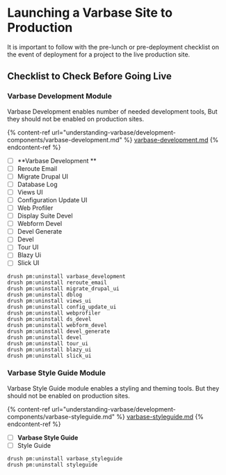 # Launching a Varbase Site to Production

It is important to follow with the pre-lunch or pre-deployment checklist on the event of deployment for a project to the live production site.

## Checklist to Check Before Going Live

### Varbase Development Module

Varbase Development enables number of needed development tools, But they should not be enabled on production sites.

{% content-ref url="understanding-varbase/development-components/varbase-development.md" %}
[varbase-development.md](understanding-varbase/development-components/varbase-development.md)
{% endcontent-ref %}

* [ ] **Varbase Development **
* [ ] Reroute Email
* [ ] Migrate Drupal UI
* [ ] Database Log
* [ ] Views UI
* [ ] Configuration Update UI
* [ ] Web Profiler
* [ ] Display Suite Devel
* [ ] Webform Devel
* [ ] Devel Generate
* [ ] Devel
* [ ] Tour UI
* [ ] Blazy Ui
* [ ] Slick UI

```
drush pm:uninstall varbase_development
drush pm:uninstall reroute_email
drush pm:uninstall migrate_drupal_ui
drush pm:uninstall dblog
drush pm:uninstall views_ui
drush pm:uninstall config_update_ui
drush pm:uninstall webprofiler
drush pm:uninstall ds_devel
drush pm:uninstall webform_devel
drush pm:uninstall devel_generate
drush pm:uninstall devel
drush pm:uninstall tour_ui
drush pm:uninstall blazy_ui
drush pm:uninstall slick_ui
```

### **Varbase Style Guide Module**

Varbase Style Guide module enables a styling and theming tools. But they should not be enabled on production sites.

{% content-ref url="understanding-varbase/development-components/varbase-styleguide.md" %}
[varbase-styleguide.md](understanding-varbase/development-components/varbase-styleguide.md)
{% endcontent-ref %}

* [ ] **Varbase Style Guide**
* [ ] Style Guide

```
drush pm:uninstall varbase_styleguide
drush pm:uninstall styleguide
```

